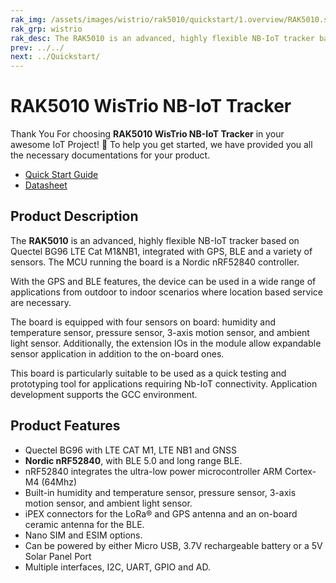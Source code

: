 ```yaml
--- 
rak_img: /assets/images/wistrio/rak5010/quickstart/1.overview/RAK5010.svg
rak_grp: wistrio
rak_desc: The RAK5010 is an advanced, highly flexible NB-IoT tracker based on Quectel BG96 LTE Cat M1&NB1, integrated with GPS, BLE and a variety of sensors. The MCU running the board is a Nordic nRF52840 controller.
prev: ../../
next: ../Quickstart/
---
```


# RAK5010 WisTrio NB-IoT Tracker

Thank You For choosing **RAK5010 WisTrio NB-IoT Tracker** in your awesome IoT Project! 🎉 To help you get started, we have provided you all the necessary documentations for your product.

* [Quick Start Guide](../Quickstart/)
* [Datasheet](../Datasheet/)

<!-- <rk-img
  src="/assets/images/wistrio/rak5010/quickstart/1.overview/sezihji5wsoxeb4ikcfk.jpg"
  width="50%"
  figure-number="1"
  caption="RAK5010 WisTrio NB-IoT Tracker Product View"
/> -->

## Product Description

The **RAK5010** is an advanced, highly flexible NB-IoT tracker based on Quectel BG96 LTE Cat M1&NB1, integrated with GPS, BLE and a variety of sensors. The MCU running the board is a Nordic nRF52840 controller.

With the GPS and BLE features, the device can be used in a wide range of applications from outdoor to indoor scenarios where location based service are necessary.

The board is equipped with four sensors on board: humidity and temperature sensor, pressure sensor, 3-axis motion sensor, and ambient light sensor. Additionally, the extension IOs in the module allow expandable sensor application in addition to the on-board ones.

This board is particularly suitable to be used as a quick testing and prototyping tool for applications requiring Nb-IoT connectivity. Application development supports the GCC environment.

<!-- <rk-btn
  src="/Product-Categories/WisTrio/RAK5010/Quickstart/"
  label="Get Started with RAK5010 WisTrio NB-IoT Tracker"
/> -->

## Product Features

- Quectel BG96 with LTE CAT M1, LTE NB1 and GNSS
- **Nordic nRF52840**, with BLE 5.0 and long range BLE.
- nRF52840 integrates the ultra-low power microcontroller ARM Cortex-M4 (64Mhz)
- Built-in humidity and temperature sensor, pressure sensor, 3-axis motion sensor, and ambient light sensor.
- iPEX connectors for the LoRa® and GPS antenna and an on-board ceramic antenna for the BLE.
- Nano SIM and ESIM options.
- Can be powered by either Micro USB, 3.7V rechargeable battery or a 5V Solar Panel Port
- Multiple interfaces, I2C, UART, GPIO and AD.
